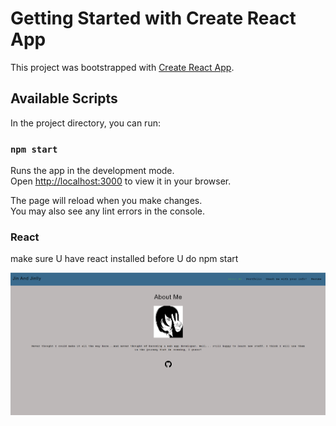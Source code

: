 # Getting Started with Create React App

This project was bootstrapped with [Create React App](https://github.com/facebook/create-react-app).

## Available Scripts

In the project directory, you can run:

### `npm start`

Runs the app in the development mode.\
Open [http://localhost:3000](http://localhost:3000) to view it in your browser.

The page will reload when you make changes.\
You may also see any lint errors in the console.

### React
make sure U have react installed before U do npm start

![p4](https://github.com/Jinlly/sighPofo/blob/fc5d8c911b0a17d3254b06010276c085a4df3b30/src/assets/images/p4.PNG)

